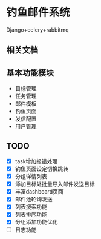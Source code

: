 # 钓鱼邮件系统

Django+celery+rabbitmq

## 相关文档


## 基本功能模块
- 目标管理
- 任务管理
- 邮件模板
- 钓鱼页面
- 发信配置
- 用户管理


## TODO
- [x] task增加报错处理
- [x] 钓鱼页面设定切换跳转
- [x] 分组详情列表
- [x] 添加目标处批量导入邮件发送目标
- [x] 丰富dashboard页面
- [x] 邮件池轮询发送
- [x] 列表搜索功能
- [x] 列表排序功能
- [x] 分组添加功能优化
- [ ] 日志功能
